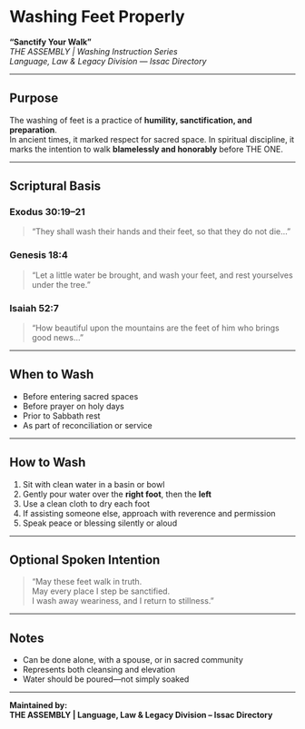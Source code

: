 
# Washing Feet Properly  
**“Sanctify Your Walk”**  
*THE ASSEMBLY | Washing Instruction Series*  
*Language, Law & Legacy Division — Issac Directory*

---

## Purpose

The washing of feet is a practice of **humility, sanctification, and preparation**.  
In ancient times, it marked respect for sacred space. In spiritual discipline, it marks the intention to walk **blamelessly and honorably** before THE ONE.

---

## Scriptural Basis

### Exodus 30:19–21  
> “They shall wash their hands and their feet, so that they do not die…”

### Genesis 18:4  
> “Let a little water be brought, and wash your feet, and rest yourselves under the tree.”

### Isaiah 52:7  
> “How beautiful upon the mountains are the feet of him who brings good news…”

---

## When to Wash

- Before entering sacred spaces  
- Before prayer on holy days  
- Prior to Sabbath rest  
- As part of reconciliation or service  

---

## How to Wash

1. Sit with clean water in a basin or bowl  
2. Gently pour water over the **right foot**, then the **left**  
3. Use a clean cloth to dry each foot  
4. If assisting someone else, approach with reverence and permission  
5. Speak peace or blessing silently or aloud

---

## Optional Spoken Intention

> “May these feet walk in truth.  
> May every place I step be sanctified.  
> I wash away weariness, and I return to stillness.”

---

## Notes

- Can be done alone, with a spouse, or in sacred community  
- Represents both cleansing and elevation  
- Water should be poured—not simply soaked

---

**Maintained by:**  
**THE ASSEMBLY | Language, Law & Legacy Division – Issac Directory**

